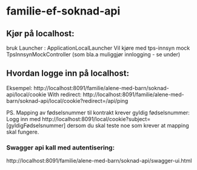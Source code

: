 # familie-ef-soknad-api

## Kjør på localhost: 
bruk Launcher : ApplicationLocalLauncher 
Vil kjøre med tps-innsyn mock TpsInnsynMockController (som bla.a muliggjør innlogging - se under)

## Hvordan logge inn på localhost:
Eksempel: 
http://localhost:8091/familie/alene-med-barn/soknad-api/local/cookie
With redirect:
http://localhost:8091/familie/alene-med-barn/soknad-api/local/cookie?redirect=/api/ping

PS. Mapping av fødselsnummer til kontrakt krever gyldig fødselsnummer: Logg inn med 
http://localhost:8091/local/cookie?subject=[gyldigFødselsnummer] dersom du skal teste noe som krever at mapping skal fungere.   

### Swagger api kall med autentisering: 
http://localhost:8091/familie/alene-med-barn/soknad-api/swagger-ui.html
